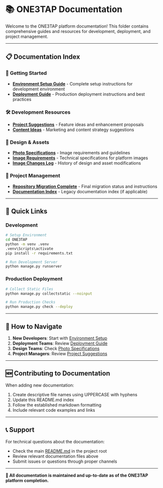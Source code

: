 # 📚 ONE3TAP Documentation

Welcome to the ONE3TAP platform documentation! This folder contains comprehensive guides and resources for development, deployment, and project management.

---

## 📋 **Documentation Index**

### 🚀 **Getting Started**
- **[Environment Setup Guide](ENVIRONMENT_SETUP.md)** - Complete setup instructions for development environment
- **[Deployment Guide](DEPLOYMENT.md)** - Production deployment instructions and best practices

### 🛠️ **Development Resources**
- **[Project Suggestions](PROJECT-SUGGESTIONS.md)** - Feature ideas and enhancement proposals
- **[Content Ideas](CONTENT-IDEAS.md)** - Marketing and content strategy suggestions

### 🎨 **Design & Assets**
- **[Photo Specifications](PHOTO-SPECIFICATIONS.md)** - Image requirements and guidelines
- **[Image Requirements](IMAGE-REQUIREMENTS.md)** - Technical specifications for platform images
- **[Image Changes Log](IMAGE-CHANGES-LOG.md)** - History of design and asset modifications

### 📁 **Project Management**
- **[Repository Migration Complete](REPOSITORY_MIGRATION_COMPLETE.md)** - Final migration status and instructions
- **[Documentation Index](DOCUMENTATION-INDEX.md)** - Legacy documentation index (if applicable)

---

## 🔗 **Quick Links**

### **Development**
```bash
# Setup Environment
cd ONE3TAP
python -m venv .venv
.venv\Scripts\activate
pip install -r requirements.txt

# Run Development Server
python manage.py runserver
```

### **Production Deployment**
```bash
# Collect Static Files
python manage.py collectstatic --noinput

# Run Production Checks
python manage.py check --deploy
```

---

## 📖 **How to Navigate**

1. **New Developers**: Start with [Environment Setup](ENVIRONMENT_SETUP.md)
2. **Deployment Teams**: Review [Deployment Guide](DEPLOYMENT.md)
3. **Design Teams**: Check [Photo Specifications](PHOTO-SPECIFICATIONS.md)
4. **Project Managers**: Review [Project Suggestions](PROJECT-SUGGESTIONS.md)

---

## 🆕 **Contributing to Documentation**

When adding new documentation:
1. Create descriptive file names using UPPERCASE with hyphens
2. Update this README.md index
3. Follow the established markdown formatting
4. Include relevant code examples and links

---

## 📞 **Support**

For technical questions about the documentation:
- Check the main [README.md](../README.md) in the project root
- Review relevant documentation files above
- Submit issues or questions through proper channels

---

**🎯 All documentation is maintained and up-to-date as of the ONE3TAP platform completion.**
